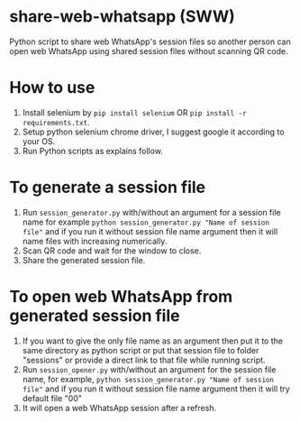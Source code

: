 # share-web-whatsapp (SWW)

Python script to share web WhatsApp's session files so another person can open web WhatsApp using shared session files without scanning QR code.

# How to use

1. Install selenium by `pip install selenium` OR `pip install -r requirements.txt`.
2. Setup python selenium chrome driver, I suggest google it according to your OS.
3. Run Python scripts as explains follow.

# To generate a session file

1. Run `session_generator.py` with/without an argument for a session file name for example `python session_generator.py "Name of session file"` and if you run it without session file name argument then it will name files with increasing numerically.
2. Scan QR code and wait for the window to close.
3. Share the generated session file.

# To open web WhatsApp from generated session file

1. If you want to give the only file name as an argument then put it to the same directory as python script or put that session file to folder "sessions" or provide a direct link to that file while running script.
2. Run `session_opener.py` with/without an argument for the session file name, for example, `python session_generator.py "Name of session file"` and if you run it without session file name argument then it will try default file "00"
3. It will open a web WhatsApp session after a refresh.
